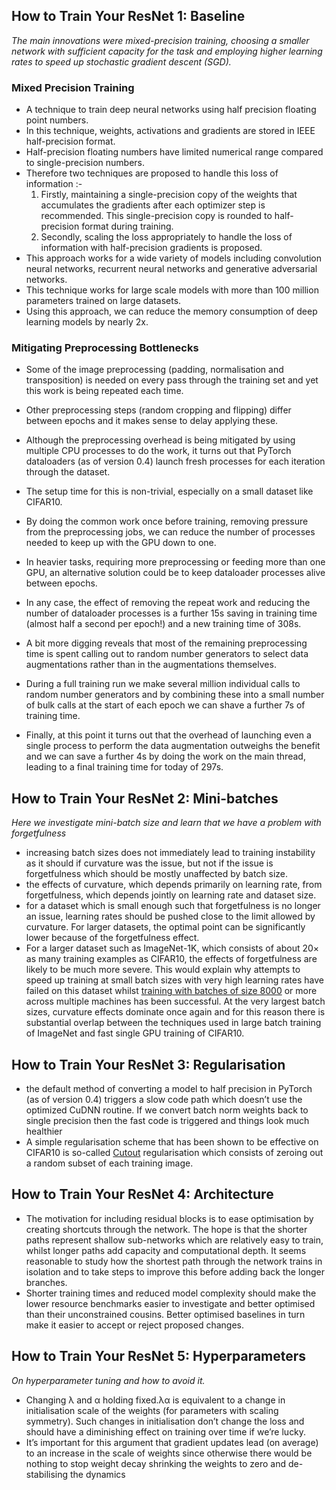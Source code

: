 ## How to Train Your ResNet 1: Baseline
_The main innovations were mixed-precision training, choosing a smaller network with sufficient capacity for the task and employing higher learning rates to speed up stochastic gradient descent (SGD)._
### Mixed Precision Training

* A technique to train deep neural networks using half precision floating point numbers. 
* In this technique, weights, activations and gradients are stored in IEEE half-precision format.
* Half-precision floating numbers have limited numerical range compared to single-precision numbers.
*  Therefore two techniques are proposed to handle this loss of information :-
   1.  Firstly, maintaining a single-precision copy of the weights that accumulates the gradients after each optimizer step is recommended. This single-precision copy is rounded to half-precision format during training. 
   2.  Secondly, scaling the loss appropriately to handle the loss of information with half-precision gradients is proposed. 
* This approach works for a wide variety of models including convolution neural networks, recurrent neural networks and generative adversarial networks. 
* This technique works for large scale models with more than 100 million parameters trained on large datasets.
*  Using this approach, we can reduce the memory consumption of deep learning models by nearly 2x.

### Mitigating Preprocessing Bottlenecks

* Some of the image preprocessing (padding, normalisation and transposition) is needed on every pass through the training set and yet this work is being repeated each time.
*  Other preprocessing steps (random cropping and flipping) differ between epochs and it makes sense to delay applying these. 
*  Although the preprocessing overhead is being mitigated by using multiple CPU processes to do the work, it turns out that PyTorch dataloaders (as of version 0.4) launch fresh processes for each iteration through the dataset.
* The setup time for this is non-trivial, especially on a small dataset like CIFAR10.
*  By doing the common work once before training, removing pressure from the preprocessing jobs, we can reduce the number of processes needed to keep up with the GPU down to one.
*  In heavier tasks, requiring more preprocessing or feeding more than one GPU, an alternative solution could be to keep dataloader processes alive between epochs. 
*  In any case, the effect of removing the repeat work and reducing the number of dataloader processes is a further 15s saving in training time (almost half a second per epoch!) and a new training time of 308s.

* A bit more digging reveals that most of the remaining preprocessing time is spent calling out to random number generators to select data augmentations rather than in the augmentations themselves.
*  During a full training run we make several million individual calls to random number generators and by combining these into a small number of bulk calls at the start of each epoch we can shave a further 7s of training time.
*   Finally, at this point it turns out that the overhead of launching even a single process to perform the data augmentation outweighs the benefit and we can save a further 4s by doing the work on the main thread, leading to a final training time for today of 297s. 

## How to Train Your ResNet 2: Mini-batches

_Here we investigate mini-batch size and learn that we have a problem with forgetfulness_

* increasing batch sizes does not immediately lead to training instability as it should if curvature was the issue, but not if the issue is forgetfulness which should be mostly unaffected by batch size.
* the effects of curvature, which depends primarily on learning rate, from forgetfulness, which depends jointly on learning rate and dataset size. 
* for a dataset which is small enough such that forgetfulness is no longer an issue, learning rates should be pushed close to the limit allowed by curvature. For larger datasets, the optimal point can be significantly lower because of the forgetfulness effect.
* For a larger dataset such as ImageNet-1K, which consists of about 20× as many training examples as CIFAR10, the effects of forgetfulness are likely to be much more severe. This would explain why attempts to speed up training at small batch sizes with very high learning rates have failed on this dataset whilst [training with batches of size 8000](https://arxiv.org/abs/1706.02677) or more across multiple machines has been successful. At the very largest batch sizes, curvature effects dominate once again and for this reason there is substantial overlap between the techniques used in large batch training of ImageNet and fast single GPU training of CIFAR10.

## How to Train Your ResNet 3: Regularisation

* the default method of converting a model to half precision in PyTorch (as of version 0.4) triggers a slow code path which doesn’t use the optimized CuDNN routine. If we convert batch norm weights back to single precision then the fast code is triggered and things look much healthier
* A simple regularisation scheme that has been shown to be effective on CIFAR10 is so-called [Cutout](https://arxiv.org/abs/1708.04552) regularisation which consists of zeroing out a random subset of each training image.

## How to Train Your ResNet 4: Architecture

* The motivation for including residual blocks is to ease optimisation by creating shortcuts through the network. The hope is that the shorter paths represent shallow sub-networks which are relatively easy to train, whilst longer paths add capacity and computational depth. It seems reasonable to study how the shortest path through the network trains in isolation and to take steps to improve this before adding back the longer branches.
* Shorter training times and reduced model complexity should make the lower resource benchmarks easier to investigate and better optimised than their unconstrained cousins. Better optimised baselines in turn make it easier to accept or reject proposed changes.

## How to Train Your ResNet 5: Hyperparameters

_On hyperparameter tuning and how to avoid it._

* Changing λ and α holding  fixed.λα is equivalent to a change in initialisation scale of the weights (for parameters with scaling symmetry). Such changes in initialisation don’t change the loss and should have a diminishing effect on training over time if we’re lucky.
* It’s important for this argument that gradient updates lead (on average) to an increase in the scale of weights since otherwise there would be nothing to stop weight decay shrinking the weights to zero and de-stabilising the dynamics



